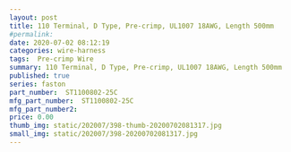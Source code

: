 ```yaml
---
layout: post
title: 110 Terminal, D Type, Pre-crimp, UL1007 18AWG, Length 500mm
#permalink: 
date: 2020-07-02 08:12:19
categories: wire-harness
tags:  Pre-crimp Wire
summary: 110 Terminal, D Type, Pre-crimp, UL1007 18AWG, Length 500mm
published: true 
series: faston
part_number:  ST1100802-25C
mfg_part_number:  ST1100802-25C
mfg_part_number2: 
price: 0.00
thumb_img: static/202007/398-thumb-20200702081317.jpg
small_img: static/202007/398-20200702081317.jpg
---
```



